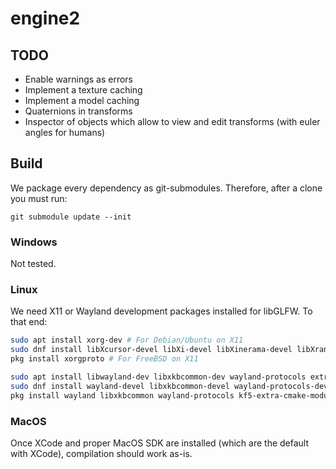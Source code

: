 # engine2

## TODO

- Enable warnings as errors
- Implement a texture caching
- Implement a model caching
- Quaternions in transforms
- Inspector of objects which allow to view and edit transforms (with euler angles for humans)

## Build

We package every dependency as git-submodules. Therefore, after a clone you must run:

`git submodule update --init`

### Windows

Not tested.

### Linux

We need X11 or Wayland development packages installed for libGLFW. To that end:

```bash
sudo apt install xorg-dev # For Debian/Ubuntu on X11
sudo dnf install libXcursor-devel libXi-devel libXinerama-devel libXrandr-devel # For Fedora and derivatives on X11
pkg install xorgproto # For FreeBSD on X11

sudo apt install libwayland-dev libxkbcommon-dev wayland-protocols extra-cmake-modules # For Debian/Ubuntu on Wayland
sudo dnf install wayland-devel libxkbcommon-devel wayland-protocols-devel extra-cmake-modules # For Fedora and derivatives on Wayland
pkg install wayland libxkbcommon wayland-protocols kf5-extra-cmake-modules # For FreeBSD on Wayland
```

### MacOS

Once XCode and proper MacOS SDK are installed (which are the default with XCode), compilation should work as-is.